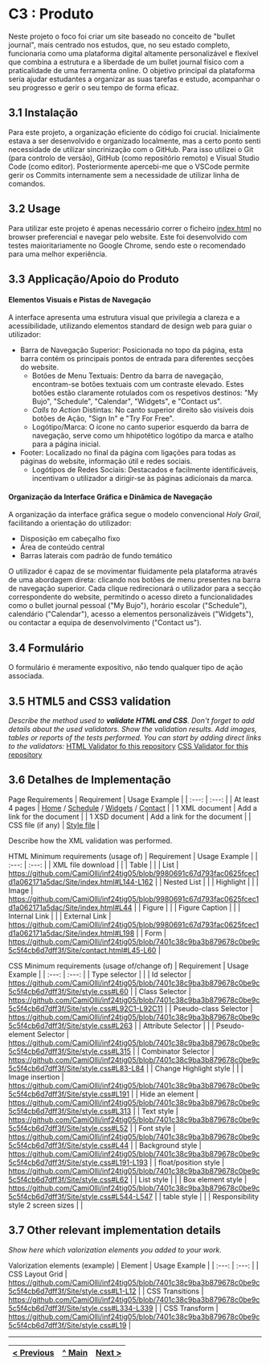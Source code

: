 # C3 : Produto

Neste projeto o foco foi criar um site baseado no conceito de "bullet journal", mais centrado nos estudos, que, no seu estado completo, funcionaria como uma plataforma digital altamente personalizável e flexível que combina a estrutura e a liberdade de um bullet journal físico com a praticalidade de uma ferramenta online. O objetivo principal da plataforma seria ajudar estudantes a organizar as suas tarefas e estudo, acompanhar o seu progresso e gerir o seu tempo de forma eficaz.

## 3.1 Instalação

Para este projeto, a organização eficiente do código foi crucial. Inicialmente estava a ser desenvolvido e organizado localmente, mas a certo ponto senti necessidade de utilizar sincrinização com o GitHub. Para isso utilizei o Git (para controlo de versão), GitHub (como repositório remoto) e Visual Studio Code (como editor). Posteriormente apercebi-me que o VSCode permite gerir os Commits internamente sem a necessidade de utilizar linha de comandos.

## 3.2 Usage

Para utilizar este projeto é apenas necessário correr o ficheiro [index.html](https://github.com/CamiOlli/inf24tig05/blob/main/Site/index.html) no browser preferencial e navegar pelo website. Este foi desenvolvido com testes maioritariamente no Google Chrome, sendo este o recomendado para uma melhor experiência. 

## 3.3 Applicação/Apoio do Produto

#### Elementos Visuais e Pistas de Navegação
A interface apresenta uma estrutura visual que privilegia a clareza e a acessibilidade, utilizando elementos standard de design web para guiar o utilizador:

- Barra de Navegação Superior: Posicionada no topo da página, esta barra contém os principais pontos de entrada para diferentes secções do website.
  - Botões de Menu Textuais: Dentro da barra de navegação, encontram-se botões textuais com um contraste elevado. Estes botões estão claramente rotulados com os respetivos destinos: "My Bujo", "Schedule", "Calendar", "Widgets", e "Contact us".
  - _Calls to Action_ Distintas: No canto superior direito são visíveis dois botões de Ação, "Sign In" e "Try For Free".
  - Logótipo/Marca: O ícone no canto superior esquerdo da barra de navegação, serve como um hhipotético logótipo da marca e atalho para a página inicial.
- Footer: Localizado no final da página com ligações para todas as páginas do website, informação útil e redes sociais.
  - Logótipos de Redes Sociais: Destacados e facilmente identificáveis, incentivam o utilizador a dirigir-se às páginas adicionais da marca.
  
#### Organização da Interface Gráfica e Dinâmica de Navegação
A organização da interface gráfica segue o modelo convencional _Holy Grail_, facilitando a orientação do utilizador:

- Disposição em cabeçalho fixo
- Área de conteúdo central
- Barras laterais com padrão de fundo temático

O utilizador é capaz de se movimentar fluidamente pela plataforma através de uma abordagem direta: clicando nos botões de menu presentes na barra de navegação superior. Cada clique redirecionará o utilizador para a secção correspondente do website, permitindo o acesso direto a funcionalidades como o bullet journal pessoal ("My Bujo"), horário escolar ("Schedule"), calendário ("Calendar"), acesso a elementos personalizáveis ("Widgets"), ou contactar a equipa de desenvolvimento ("Contact us").

## 3.4 Formulário

O formulário é meramente expositivo, não tendo qualquer tipo de ação associada.

## 3.5 HTML5 and CSS3 validation

_Describe the method used to **validate HTML and CSS**. Don't forget to add details about the used validators. Show the validation results._
_Add images, tables or reports of the tests performed._
_You can start by adding direct links to the validators:_
[HTML Validator fo this repository]()
[CSS Validator for this repository]()

## 3.6 Detalhes de Implementação

Page Requirements
| Requirement | Usage Example |
| :---: | :---: |
| At least 4 pages |  [Home](https://github.com/CamiOlli/inf24tig05/blob/main/Site/index.html) / [Schedule](https://github.com/CamiOlli/inf24tig05/blob/main/Site/schedule.html) / [Widgets](https://github.com/CamiOlli/inf24tig05/blob/main/Site/widgets.html) / [Contact](https://github.com/CamiOlli/inf24tig05/blob/main/Site/contact.html) |
| 1 XML document | Add a link for the document |
| 1 XSD document | Add a link for the document |
| CSS file (if any) | [Style file](https://github.com/CamiOlli/inf24tig05/blob/main/Site/style.css) |

Describe how the XML validation was performed.

HTML Minimum requirements (usage of)
| Requirement | Usage Example |
| :---: | :---: |
| XML file download |       |
| Table |  |
| List | https://github.com/CamiOlli/inf24tig05/blob/9980691c67d793fac0625fcec1d1a062171a5dac/Site/index.html#L144-L162 |
| Nested List |       |
| Highlight |  |
| Image | https://github.com/CamiOlli/inf24tig05/blob/9980691c67d793fac0625fcec1d1a062171a5dac/Site/index.html#L44 |
| Figure |  |
| Figure Caption |       |
| Internal Link |       |
| External Link | https://github.com/CamiOlli/inf24tig05/blob/9980691c67d793fac0625fcec1d1a062171a5dac/Site/index.html#L198 |
| Form | https://github.com/CamiOlli/inf24tig05/blob/7401c38c9ba3b879678c0be9c5c5f4cb6d7dff3f/Site/contact.html#L45-L60 |

CSS Minimum requirements (usage of/change of)
| Requirement | Usage Example |
| :---: | :---: |
| Type selector |       |
| Id selector | https://github.com/CamiOlli/inf24tig05/blob/7401c38c9ba3b879678c0be9c5c5f4cb6d7dff3f/Site/style.css#L60 |
| Class Selector | https://github.com/CamiOlli/inf24tig05/blob/7401c38c9ba3b879678c0be9c5c5f4cb6d7dff3f/Site/style.css#L92C1-L92C11 |
| Pseudo-class Selector | https://github.com/CamiOlli/inf24tig05/blob/7401c38c9ba3b879678c0be9c5c5f4cb6d7dff3f/Site/style.css#L263 |
| Attribute Selector |       |
| Pseudo-element Selector | https://github.com/CamiOlli/inf24tig05/blob/7401c38c9ba3b879678c0be9c5c5f4cb6d7dff3f/Site/style.css#L315 |
| Combinator Selector | https://github.com/CamiOlli/inf24tig05/blob/7401c38c9ba3b879678c0be9c5c5f4cb6d7dff3f/Site/style.css#L83-L84 |
| Change Highlight style |       |
| Image insertion | https://github.com/CamiOlli/inf24tig05/blob/7401c38c9ba3b879678c0be9c5c5f4cb6d7dff3f/Site/style.css#L191 |
| Hide an element | https://github.com/CamiOlli/inf24tig05/blob/7401c38c9ba3b879678c0be9c5c5f4cb6d7dff3f/Site/style.css#L313 |
| Text style | https://github.com/CamiOlli/inf24tig05/blob/7401c38c9ba3b879678c0be9c5c5f4cb6d7dff3f/Site/style.css#L52 |
| Font style | https://github.com/CamiOlli/inf24tig05/blob/7401c38c9ba3b879678c0be9c5c5f4cb6d7dff3f/Site/style.css#L44 |
| Background style | https://github.com/CamiOlli/inf24tig05/blob/7401c38c9ba3b879678c0be9c5c5f4cb6d7dff3f/Site/style.css#L191-L193 |
| float/position style | https://github.com/CamiOlli/inf24tig05/blob/7401c38c9ba3b879678c0be9c5c5f4cb6d7dff3f/Site/style.css#L62 |
| List style |       |
| Box element style | https://github.com/CamiOlli/inf24tig05/blob/7401c38c9ba3b879678c0be9c5c5f4cb6d7dff3f/Site/style.css#L544-L547 |
| table style |       |
| Responsibility style 2 screen sizes |       |

## 3.7 Other relevant implementation details

_Show here which valorization elements you added to your work._

Valorization elements (example)
| Element | Usage Example |
| :---: | :---: |
| CSS Layout Grid | https://github.com/CamiOlli/inf24tig05/blob/7401c38c9ba3b879678c0be9c5c5f4cb6d7dff3f/Site/style.css#L1-L12 |
| CSS Transitions | https://github.com/CamiOlli/inf24tig05/blob/7401c38c9ba3b879678c0be9c5c5f4cb6d7dff3f/Site/style.css#L334-L339 |
| CSS Transform | https://github.com/CamiOlli/inf24tig05/blob/7401c38c9ba3b879678c0be9c5c5f4cb6d7dff3f/Site/style.css#L19 |



---
[< Previous](c2.md) | [^ Main](../../../) | [Next >](c4.md)
:--- | :---: | ---: 
